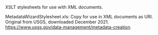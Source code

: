 XSLT stylesheets for use with XML documents.

MetadataWizardStylesheet.xls: Copy for use in XML documents as URI. Original from USGS, downloaded December 2021. https://www.usgs.gov/data-management/metadata-creation.
